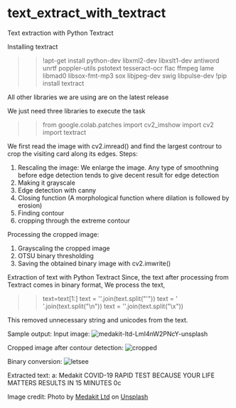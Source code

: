 # text_extract_with_textract
Text extraction with Python Textract

Installing textract

>>!apt-get install python-dev libxml2-dev libxslt1-dev antiword unrtf poppler-utils pstotext tesseract-ocr flac ffmpeg lame libmad0 libsox-fmt-mp3 sox libjpeg-dev swig libpulse-dev
>>!pip install textract

All other libraries we are using are on the latest release

We just need three libraries to execute the task

>>from google.colab.patches import cv2_imshow
>>import cv2
>>import textract

We first read the image with cv2.imread() and find the largest controur to crop the visiting card along its edges.
Steps:
1) Rescaling the image: We enlarge the image. Any type of smoothning before edge detection tends to give decent result for edge detection
2) Making it grayscale
3) Edge detection with canny
4) Closing function (A morphological function where dilation is followed by erosion)
5) Finding contour
6) cropping through the extreme contour

Processing the cropped image:
1) Grayscaling the cropped image
2) OTSU binary thresholding
3) Saving the obtained binary image with cv2.imwrite()

Extraction of text with Python Textract
Since, the text after processing from Textract comes in binary format, We process the text,

>>text=text[1:]
>>text = ''.join(text.split("'"))
>>text = ' '.join(text.split("\\n"))
>>text = ''.join(text.split("\\x"))

This removed unnecessary string and unicodes from the text.

Sample output:
Input image:
![medakit-ltd-LmI4nW2PNcY-unsplash](https://user-images.githubusercontent.com/38774802/115117505-880aa880-9fbc-11eb-924a-819d6e3d7669.jpg)

Cropped image after contour detection:
![cropped](https://user-images.githubusercontent.com/38774802/115117515-948f0100-9fbc-11eb-9f87-a55075f99026.png)

Binary conversion:
![letsee](https://user-images.githubusercontent.com/38774802/115117523-a07ac300-9fbc-11eb-86d8-e9c32deb1715.PNG)

Extracted text:
   a: Medakit           COVID-19 RAPID TEST  BECAUSE YOUR LIFE MATTERS  RESULTS IN 15 MINUTES 0c


Image credit: 
Photo by <a href="https://unsplash.com/@medakit?utm_source=unsplash&utm_medium=referral&utm_content=creditCopyText">Medakit Ltd</a> on <a href="https://unsplash.com/s/photos/visiting-card?utm_source=unsplash&utm_medium=referral&utm_content=creditCopyText">Unsplash</a>
  
